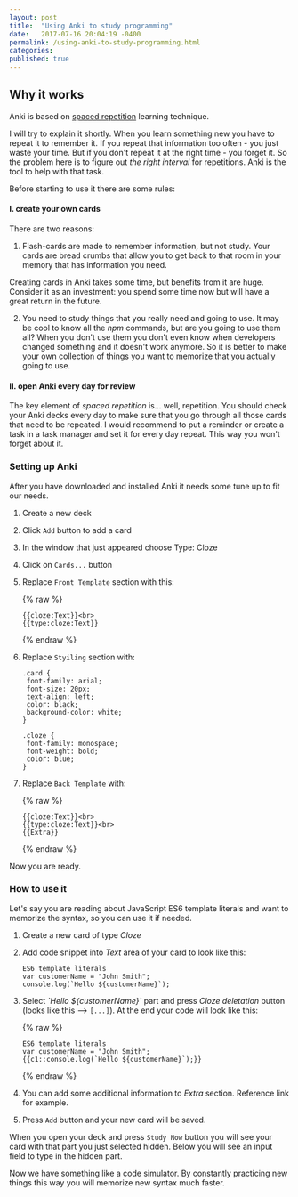 ```yaml
---
layout: post
title:  "Using Anki to study programming"
date:   2017-07-16 20:04:19 -0400
permalink: /using-anki-to-study-programming.html
categories:
published: true
---
```


## Why it works

Anki is based on [spaced repetition](https://en.wikipedia.org/wiki/Spaced_repetition) learning technique.

I will try to explain it shortly. When you learn something new you have to repeat it to remember it. If you repeat that information too often - you just waste your time. But if you don't repeat it at the right time - you forget it. So the problem here is to figure out *the right interval* for repetitions. Anki is the tool to help with that task.


Before starting to use it there are some rules:

#### I. create **your own** cards

There are two reasons:

1) Flash-cards are made to remember information, but not study. Your cards are bread crumbs that allow you to get back to that room in your memory that has information you need.

Creating cards in Anki takes some time, but benefits from it are huge. Consider it as an investment: you spend some time now but will have a great return in the future.

2) You need to study things that you really need and going to use. It may be cool to know all the *npm* commands, but are you going to use them all? When you don't use them you don't even know when developers changed something and it doesn't work anymore. So it is better to make your own collection of things you want to memorize that you actually going to use.


#### II. open Anki **every day** for review

The key element of *spaced repetition* is... well, repetition. You should check your Anki decks every day to make sure that you go through all those cards that need to be repeated. I would recommend to put a reminder or create a task in a task manager and set it for every day repeat. This way you won't forget about it.


### Setting up Anki

After you have downloaded and installed Anki it needs some tune up to fit our needs.

1. Create a new deck
2. Click `Add` button to add a card
3. In the window that just appeared choose Type: Cloze
3. Click on `Cards...` button
4. Replace `Front Template` section with this:

	{% raw %}
	```
	{{cloze:Text}}<br>
	{{type:cloze:Text}}﻿
	```
	{% endraw %}

5. Replace `Styiling` section with:

	```
	.card {
	 font-family: arial;
	 font-size: 20px;
	 text-align: left;
	 color: black;
	 background-color: white;
	}
	
	.cloze {
	 font-family: monospace;
	 font-weight: bold;
	 color: blue;
	}
	```

6. Replace `Back Template` with:

	{% raw %}
	```
	{{cloze:Text}}<br>
	{{type:cloze:Text}}﻿<br>
	{{Extra}}
	```
	{% endraw %}

Now you are ready.


### How to use it

Let's say you are reading about JavaScript ES6 template literals and want to memorize the syntax, so you can use it if needed.

1. Create a new card of type *Cloze*
2. Add code snippet into *Text* area of your card to look like this:

	```
	ES6 template literals
	var customerName = "John Smith";
	console.log(`Hello ${customerName}`);
	```

3. Select *\`Hello ${customerName}\`* part and press *Cloze deletation* button (looks like this --> `[...]`). At the end your code will look like this:

	{% raw %}
	```
	ES6 template literals
	var customerName = "John Smith";
	{{c1::console.log(`Hello ${customerName}`);}}
	```
	{% endraw %}


4. You can add some additional information to *Extra* section. Reference link for example.

5. Press `Add` button and your new card will be saved.

When you open your deck and press `Study Now` button you will see your card with that part you just selected hidden. Below you will see an input field to type in the hidden part.

Now we have something like a code simulator. By constantly practicing new things this way you will memorize new syntax much faster. 